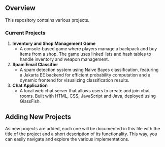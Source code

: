 ## Overview
This repository contains various projects.

### Current Projects

1. **Inventory and Shop Management Game**
   - A console-based game where players manage a backpack and buy items from a shop. The game uses linked lists and hash tables to handle inventory and weapon management.
2. **Spam Email Classifier**
   - A spam detection system using Naive Bayes classification, featuring a Jakarta EE backend for efficient probability computation and a dynamic frontend for visualizing classification results.
3. **Chat Application**
   - A local web chat server that allows users to create and join chat rooms. Built with HTML, CSS, JavaScript and Java, deployed using GlassFish.

## Adding New Projects
As new projects are added, each one will be documented in this file with the title of the project and a short description of its functionality. This way, you can easily navigate and explore the various implementations.
